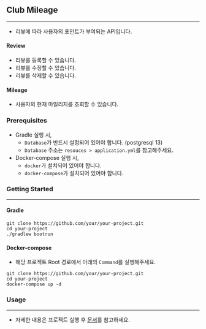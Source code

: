 ## Club Mileage

---

- 리뷰에 따라 사용자의 포인트가 부여되는 API입니다.

#### Review
- 리뷰를 등록할 수 있습니다.
- 리뷰를 수정할 수 있습니다.
- 리뷰를 삭제할 수 있습니다.

#### Mileage
- 사용자의 현재 마일리지를 조회할 수 있습니다.


### Prerequisites
- Gradle 실행 시,
  - `Database`가 반드시 설정되어 있어야 합니다. (postgresql 13)
  - `Database` 주소는 `resouces > application.yml`를 참고해주세요.
- Docker-compose 실행 시,
  - `docker`가 설치되어 있어야 합니다.
  - `docker-compose`가 설치되어 있어야 합니다.

### Getting Started

---

#### Gradle

```
git clone https://github.com/your/your-project.git
cd your-project
./gradlew bootrun
```

#### Docker-compose

- 해당 프로젝트 Root 경로에서 아래의 `Command`를 실행해주세요.

```
git clone https://github.com/your/your-project.git
cd your-project
docker-compose up -d
```

### Usage

---

- 자세한 내용은 프로젝트 실행 후 [문서](http://localhost:9900/swagger-ui.html)를 참고하세요. 
